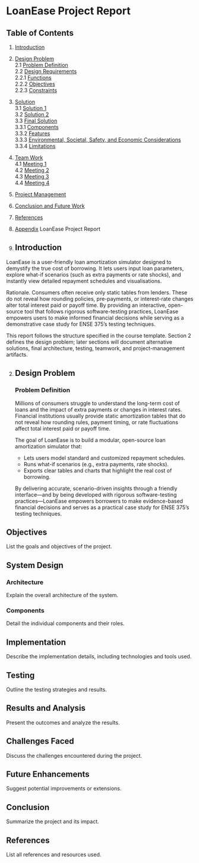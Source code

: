 # LoanEase Project Report

## Table of Contents
1. [Introduction](#Introduction)  
2. [Design Problem](#Design-Problem)  
    2.1 [Problem Definition](#problem-definition)  
    2.2 [Design Requirements](#design-requirements)  
         2.2.1 [Functions](#functions)  
         2.2.2 [Objectives](#objectives)  
         2.2.3 [Constraints](#constraints)  
3. [Solution](#solution)  
    3.1 [Solution 1](#solution-1)  
    3.2 [Solution 2](#solution-2)  
    3.3 [Final Solution](#final-solution)  
         3.3.1 [Components](#components)  
         3.3.2 [Features](#features)  
         3.3.3 [Environmental, Societal, Safety, and Economic Considerations](#environmental-societal-safety-and-economic-considerations)  
         3.3.4 [Limitations](#limitations)  
4. [Team Work](#team-work)  
    4.1 [Meeting 1](#meeting-1)  
    4.2 [Meeting 2](#meeting-2)  
    4.3 [Meeting 3](#meeting-3)  
    4.4 [Meeting 4](#meeting-4)  
5. [Project Management](#project-management)  
6. [Conclusion and Future Work](#conclusion-and-future-work)  
7. [References](#references)  
8. [Appendix](#appendix)   LoanEase Project Report

1. ## Introduction
LoanEase is a user-friendly loan amortization simulator designed to demystify the true cost of borrowing. It lets users input loan parameters, explore what-if scenarios (such as extra payments or rate shocks), and instantly view detailed repayment schedules and visualisations.

Rationale. Consumers often receive only static tables from lenders. These do not reveal how rounding policies, pre-payments, or interest-rate changes alter total interest paid or payoff time. By providing an interactive, open-source tool that follows rigorous software-testing practices, LoanEase empowers users to make informed financial decisions while serving as a demonstrative case study for ENSE 375’s testing techniques.

This report follows the structure specified in the course template. Section 2 defines the design problem; later sections will document alternative solutions, final architecture, testing, teamwork, and project-management artifacts.

2. ## Design Problem

    ### Problem Definition
    Millions of consumers struggle to understand the long-term cost of loans and the impact of extra payments or changes in interest rates. Financial institutions usually provide static amortization tables that do not reveal how rounding rules, payment timing, or rate fluctuations affect total interest paid or payoff time.

    The goal of LoanEase is to build a modular, open-source loan amortization simulator that:

    - Lets users model standard and customized repayment schedules.
    - Runs what-if scenarios (e.g., extra payments, rate shocks).
    - Exports clear tables and charts that highlight the real cost of borrowing.

    By delivering accurate, scenario-driven insights through a friendly interface—and by being developed with rigorous software-testing practices—LoanEase empowers borrowers to make evidence-based financial decisions and serves as a practical case study for ENSE 375’s testing techniques.

## Objectives
List the goals and objectives of the project.

## System Design
### Architecture
Explain the overall architecture of the system.

### Components
Detail the individual components and their roles.

## Implementation
Describe the implementation details, including technologies and tools used.

## Testing
Outline the testing strategies and results.

## Results and Analysis
Present the outcomes and analyze the results.

## Challenges Faced
Discuss the challenges encountered during the project.

## Future Enhancements
Suggest potential improvements or extensions.

## Conclusion
Summarize the project and its impact.

## References
List all references and resources used.